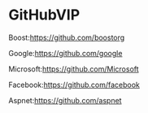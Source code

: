 # GitHubVIP
Boost:https://github.com/boostorg

Google:https://github.com/google

Microsoft:https://github.com/Microsoft

Facebook:https://github.com/facebook

Aspnet:https://github.com/aspnet

